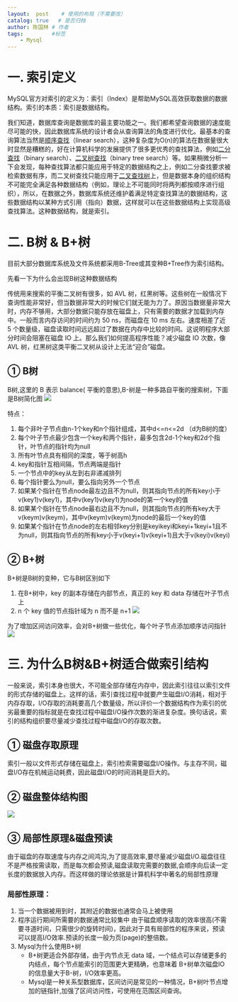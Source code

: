 ```yaml
---
layout:  post    # 使用的布局（不需要改）
catalog: true   # 是否归档
author: 陈国林 # 作者
tags:         #标签
    - Mysql
---
```


# 一. 索引定义
MySQL官方对索引的定义为：索引（Index）是帮助MySQL高效获取数据的数据结构。索引的本质：索引是数据结构。

我们知道，数据库查询是数据库的最主要功能之一。我们都希望查询数据的速度能尽可能的快，因此数据库系统的设计者会从查询算法的角度进行优化。最基本的查询算法当然是[顺序查找](http://en.wikipedia.org/wiki/Linear_search)（linear search），这种复杂度为O(n)的算法在数据量很大时显然是糟糕的，好在计算机科学的发展提供了很多更优秀的查找算法，例如[二分查找](http://en.wikipedia.org/wiki/Binary_search_algorithm)（binary search）、[二叉树查找](http://en.wikipedia.org/wiki/Binary_search_tree)（binary tree search）等。如果稍微分析一下会发现，每种查找算法都只能应用于特定的数据结构之上，例如二分查找要求被检索数据有序，而二叉树查找只能应用于[二叉查找树](http://en.wikipedia.org/wiki/Binary_search_tree)上，但是数据本身的组织结构不可能完全满足各种数据结构（例如，理论上不可能同时将两列都按顺序进行组织），所以，在数据之外，数据库系统还维护着满足特定查找算法的数据结构，这些数据结构以某种方式引用（指向）数据，这样就可以在这些数据结构上实现高级查找算法。这种数据结构，就是索引。

# 二. B树 & B+树
目前大部分数据库系统及文件系统都采用B-Tree或其变种B+Tree作为索引结构。

先看一下为什么会出现B树这种数据结构

传统用来搜索的平衡二叉树有很多，如 AVL 树，红黑树等。这些树在一般情况下查询性能非常好，但当数据非常大的时候它们就无能为力了。原因当数据量非常大时，内存不够用，大部分数据只能存放在磁盘上，只有需要的数据才加载到内存中。一般而言内存访问的时间约为 50 ns，而磁盘在 10 ms 左右。速度相差了近 5 个数量级，磁盘读取时间远远超过了数据在内存中比较的时间。这说明程序大部分时间会阻塞在磁盘 IO 上。那么我们如何提高程序性能？减少磁盘 IO 次数，像 AVL 树，红黑树这类平衡二叉树从设计上无法“迎合”磁盘。

## ① B树
B树,这里的 B 表示 balance( 平衡的意思),B-树是一种多路自平衡的搜索树，下面是B树简化图 
![](https://upload-images.jianshu.io/upload_images/11046879-7ba01f25f851cc67.png?imageMogr2/auto-orient/strip%7CimageView2/2/w/1240)

特点：
1. 每个非叶子节点由n-1个key和n个指针组成，其中d<=n<=2d （d为B树的度）
2. 每个叶子节点最少包含一个key和两个指针，最多包含2d-1个key和2d个指针，叶节点的指针均为null
3. 所有叶节点具有相同的深度，等于树高h
4. key和指针互相间隔，节点两端是指针
5.  一个节点中的key从左到右非递减排列
6. 每个指针要么为null，要么指向另外一个节点
7. 如果某个指针在节点node最左边且不为null，则其指向节点的所有key小于v(key1)v(key1)，其中v(key1)v(key1)为node的第一个key的值
8. 如果某个指针在节点node最右边且不为null，则其指向节点的所有key大于v(keym)v(keym)，其中v(keym)v(keym)为node的最后一个key的值
9. 如果某个指针在节点node的左右相邻key分别是keyikeyi和keyi+1keyi+1且不为null，则其指向节点的所有key小于v(keyi+1)v(keyi+1)且大于v(keyi)v(keyi)

## ② B+树
B+树是B树的变种，它与B树区别如下

1. 在B+树中，key 的副本存储在内部节点，真正的 key 和 data 存储在叶子节点上 
2. n 个 key 值的节点指针域为 n 而不是 n+1 
![](https://upload-images.jianshu.io/upload_images/11046879-5e8890df34129302.png?imageMogr2/auto-orient/strip%7CimageView2/2/w/1240)

为了增加区间访问效率，会对B+树做一些优化，每个叶子节点添加顺序访问指针 
![](https://upload-images.jianshu.io/upload_images/11046879-bcc80108c89c1cb1.png?imageMogr2/auto-orient/strip%7CimageView2/2/w/1240)

# 三. 为什么B树&B+树适合做索引结构
一般来说，索引本身也很大，不可能全部存储在内存中，因此索引往往以索引文件的形式存储的磁盘上。这样的话，索引查找过程中就要产生磁盘I/O消耗，相对于内存存取，I/O存取的消耗要高几个数量级，所以评价一个数据结构作为索引的优劣最重要的指标就是在查找过程中磁盘I/O操作次数的渐进复杂度。换句话说，索引的结构组织要尽量减少查找过程中磁盘I/O的存取次数。

## ① 磁盘存取原理
索引一般以文件形式存储在磁盘上，索引检索需要磁盘I/O操作。与主存不同，磁盘I/O存在机械运动耗费，因此磁盘I/O的时间消耗是巨大的。

## ② 磁盘整体结构图
![](https://upload-images.jianshu.io/upload_images/11046879-556ca89e460dfce9.png?imageMogr2/auto-orient/strip%7CimageView2/2/w/1240)

## ③ 局部性原理&磁盘预读
由于磁盘的存取速度与内存之间鸿沟,为了提高效率,要尽量减少磁盘I/O.磁盘往往不是严格按需读取，而是每次都会预读,磁盘读取完需要的数据,会顺序向后读一定长度的数据放入内存。而这样做的理论依据是计算机科学中著名的局部性原理

### 局部性原理：
1. 当一个数据被用到时，其附近的数据也通常会马上被使用
2. 程序运行期间所需要的数据通常比较集中
由于磁盘顺序读取的效率很高(不需要寻道时间，只需很少的旋转时间)，因此对于具有局部性的程序来说，预读可以提高I/O效率.预读的长度一般为页(page)的整倍数。
3.  Mysql为什么使用B+树
    * B+树更适合外部存储，由于内节点无 data 域，一个结点可以存储更多的内结点，每个节点能索引的范围更大更精确，也意味着 B+树单次磁盘IO的信息量大于B-树，I/O效率更高。
    * Mysql是一种关系型数据库，区间访问是常见的一种情况，B+树叶节点增加的链指针,加强了区间访问性，可使用在范围区间查询。
